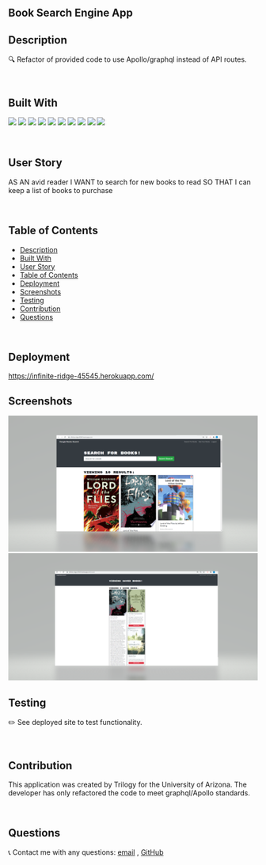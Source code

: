 ## Book Search Engine App

## Description
🔍 Refactor of provided code to use Apollo/graphql instead of API routes. 

<br>   

## Built With
<p>
    <img src="https://img.shields.io/badge/HTML-green"  />
    <img src="https://img.shields.io/badge/CSS-blue"  />
    <img src="https://img.shields.io/badge/javascript-yellow" />
    <img src="https://img.shields.io/badge/node-green" />
    <img src="https://img.shields.io/badge/express-orange" />
    <img src="https://img.shields.io/badge/Heroku-purple" />
    <img src="https://img.shields.io/badge/MongoDB-blue"  />
    <img src="https://img.shields.io/badge/mongoose-red"  />
    <img src="https://img.shields.io/badge/graphql-blue"  />
    <img src="https://img.shields.io/badge/ApolloServer-yellow"  />
    
   
</p>
   
<br>   

## User Story
AS AN avid reader
I WANT to search for new books to read
SO THAT I can keep a list of books to purchase


<br>
  


## Table of Contents
- [Description](#description)
- [Built With](#built-with)
- [User Story](#user-story)
- [Table of Contents](#table-of-contents)
- [Deployment](#deployment)
- [Screenshots](#screenshots)
- [Testing](#testing)
- [Contribution](#contribution)
- [Questions](#questions)


<br>

## Deployment
https://infinite-ridge-45545.herokuapp.com/




## Screenshots
![](./public/images/screenshots/booksearch.png)
![](./public/images/screenshots/viewsavedbooks.png)


## Testing
✏️ See deployed site to test functionality. 

<br>

## Contribution
This application was created by Trilogy for the University of Arizona. The developer has only refactored the code to meet graphql/Apollo standards. 

<br>

## Questions
:telephone_receiver: Contact me with any questions: [email](mailto:kelliewerrell@gmail.com) , [GitHub](https://github.com/Kwerrell73)<br />